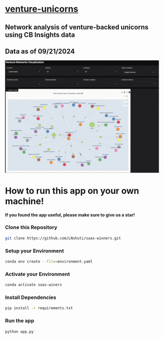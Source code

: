 # [venture-unicorns](https://leoncensh-networkx-saas.hf.space/)

## Network analysis of venture-backed unicorns using CB Insights data

## Data as of 09/21/2024

![nets](googleventures1080.gif)

# How to run this app on your own machine! 

**If you found the app useful, please make sure to give us a star!**

### Clone this Repository

```bash
git clone https://github.com/LNshuti/saas-winners.git


```

### Setup your Environment
```bash
conda env create --file=environment.yaml
```

### Activate your Environment
```bash
conda activate saas-winers
```

### Install Dependencies
```bash 
pip install -r requirements.txt
```

### Run the **app** 
```bash
python app.py
```

